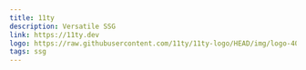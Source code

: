 ```yaml
---
title: 11ty
description: Versatile SSG
link: https://11ty.dev
logo: https://raw.githubusercontent.com/11ty/11ty-logo/HEAD/img/logo-400x400.png
tags: ssg
---
```





